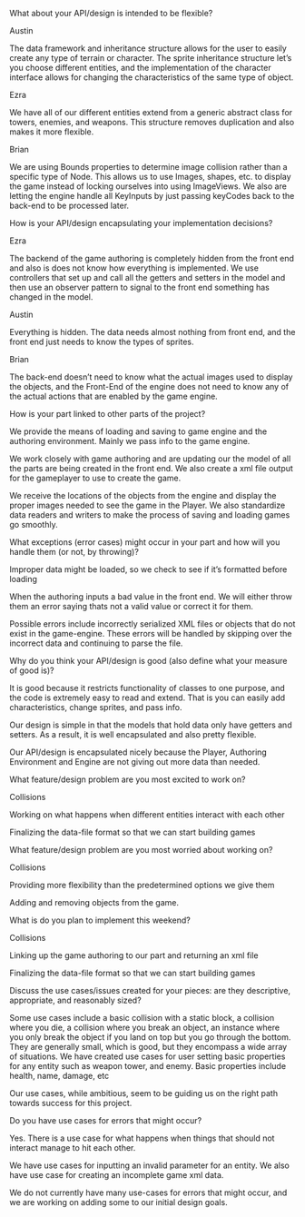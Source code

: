 What about your API/design is intended to be flexible?

Austin

The data framework and inheritance structure allows for the user to easily create any type of terrain or character. The sprite inheritance structure let’s you choose different entities, and the implementation of the character interface allows for changing the characteristics of the same type of object.

Ezra

We have all of our different entities extend from a generic abstract class for towers, enemies, and weapons. This structure removes duplication and also makes it more flexible. 
	
Brian

We are using Bounds properties to determine image collision rather than a specific type of Node. This allows us to use Images, shapes, etc. to display the game instead of locking ourselves into using ImageViews. We also are letting the engine handle all KeyInputs by just passing keyCodes back to the back-end to be processed later.


How is your API/design encapsulating your implementation decisions?

Ezra

The backend of the game authoring is completely hidden from the front end and also is does not know how everything is implemented. We use controllers that set up and call all the getters and setters in the model and then use an observer pattern to signal to the front end something has changed in the model.

Austin

Everything is hidden. The data needs almost nothing from front end, and the front end just needs to know the types of sprites.

Brian

The back-end doesn’t need to know what the actual images used to display the objects, and the Front-End of the engine does not need to know any of the actual actions that are enabled by the game engine.

How is your part linked to other parts of the project?

We provide the means of loading and saving to game engine and the authoring environment. Mainly we pass info to the game engine.

We work closely with game authoring and are updating our the model of all the parts are being created in the front end. We also create a xml file output for the gameplayer to use to create the game.

We receive the locations of the objects from the engine and display the proper images needed to see the game in the Player. We also standardize data readers and writers to make the process of saving and loading games go smoothly.

What exceptions (error cases) might occur in your part and how will you handle them (or not, by throwing)?

Improper data might be loaded, so we check to see if it’s formatted before loading

When the authoring inputs a bad value in the front end. We will either throw them an error saying thats not a valid value or correct it for them.

Possible errors include incorrectly serialized XML files or objects that do not exist in the game-engine. These errors will be handled by skipping over the incorrect data and continuing to parse the file.

Why do you think your API/design is good (also define what your measure of good is)?

It is good because it restricts functionality of classes to one purpose, and the code is extremely easy to read and extend. That is you can easily add characteristics, change sprites, and pass info.

Our design is simple in that the models that hold data only have getters and setters. As a result, it is well encapsulated and also pretty flexible.

Our API/design is encapsulated nicely because the Player, Authoring Environment and Engine are not giving out more data than needed.


What feature/design problem are you most excited to work on?

Collisions

Working on what happens when different entities interact with each other

Finalizing the data-file format so that we can start building games

What feature/design problem are you most worried about working on?

Collisions

Providing more flexibility than the predetermined options we give them

Adding and removing objects from the game.

What is do you plan to implement this weekend?

Collisions

Linking up the game authoring to our part and returning an xml file

Finalizing the data-file format so that we can start building games

Discuss the use cases/issues created for your pieces: are they descriptive, appropriate, and reasonably sized?

Some use cases include a basic collision with a static block, a collision where you die, a collision where you break an object, an instance where you only break the object if you land on top but you go through the bottom. They are generally small, which is good, but they encompass a wide array of situations.
We have created use cases for user setting basic properties for any entity such as weapon tower, and enemy. Basic properties include health, name, damage, etc

Our use cases, while ambitious, seem to be guiding us on the right path towards success for this project.

Do you have use cases for errors that might occur?

Yes. There is a use case for what happens when things that should not interact manage to hit each other. 

We have use cases for inputting an invalid parameter for an entity. We also have use case for creating an incomplete game xml data.

We do not currently have many use-cases for errors that might occur, and we are working on adding some to our initial design goals.


